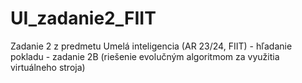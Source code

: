 # UI_zadanie2_FIIT
Zadanie 2 z predmetu Umelá inteligencia (AR 23/24, FIIT) - hľadanie pokladu - zadanie 2B (riešenie evolučným algoritmom za využitia virtuálneho stroja)
